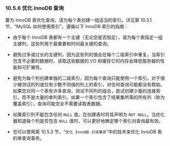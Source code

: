 ### 10.5.6 优化 InnoDB 查询

要为 InnoDB 表优化查询，请为每个表创建一组适当的索引。详见第 10.3.1 节，“MySQL 如何使用索引”。遵循以下 InnoDB 索引的指南：

- 由于每个 InnoDB 表都有一个主键（无论您是否指定），请为每个表指定一组主键列，这些列用于最重要和时间最关键的查询。

- 避免过多或过长的主键列，因为这些列的值会在每个二级索引中重复。当索引包含不必要的数据时，读取这些数据的 I/O 和缓存它的内存会降低服务器的性能和可扩展性。

- 避免为每个列创建单独的二级索引，因为每个查询只能使用一个索引。对于很少被测试的列或仅有少数不同值的列上的索引，对任何查询可能都没有帮助。如果您对同一个表有许多查询，测试不同列的组合，尝试创建少量的连接索引，而不是大量的单列索引。如果一个索引包含了结果集所需的所有列（称为覆盖索引），查询可能完全不需要读取表数据。

- 如果索引列不能包含任何 `NULL` 值，在创建表时将其声明为 `NOT NULL`。当优化器知道每个列是否包含 `NULL` 值时，可以更好地确定哪个索引对查询最有效。

- 您可以使用第 10.5.3 节，“`优化 InnoDB 只读事务`”中的技术来优化 InnoDB 表的单查询事务。